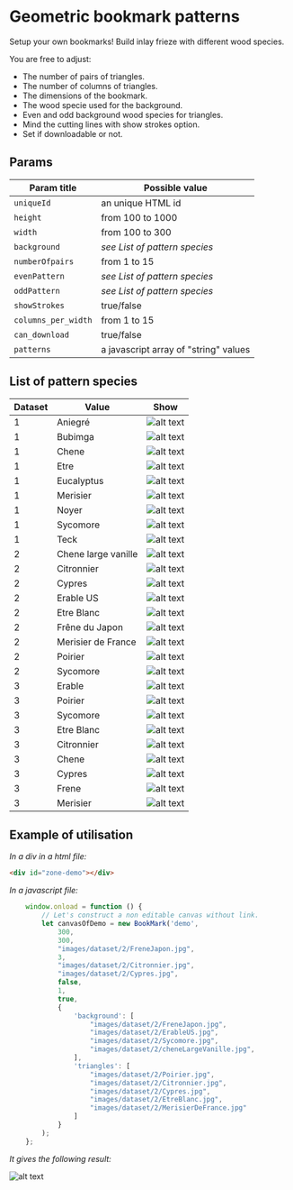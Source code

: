# Geometric bookmark patterns

Setup your own bookmarks! Build inlay frieze with different wood species. 

You are free to adjust:

- The number of pairs of triangles.
- The number of columns of triangles.
- The dimensions of the bookmark.
- The wood specie used for the background.
- Even and odd background wood species for triangles.
- Mind the cutting lines with show strokes option.
- Set if downloadable or not.

## Params

| Param title | Possible value |
| --- | --- | 
| `uniqueId` | an unique HTML id |
| `height` | from 100 to 1000 |
| `width` | from 100 to 300 |
| `background` | _see List of pattern species_ |
| `numberOfpairs` | from 1 to 15 |
| `evenPattern` | _see List of pattern species_ |
| `oddPattern` | _see List of pattern species_ |
| `showStrokes` | true/false |
| `columns_per_width` | from 1 to 15 |
| `can_download` | true/false |
| `patterns` | a javascript array of "string" values |


## List of pattern species

| Dataset | Value | Show |
| --- | --- | --- |
| 1 | Aniegré | ![alt text](dist/images/dataset/1/aniegré.jpg) |
| 1 | Bubimga | ![alt text](dist/images/dataset/1/bubimga.jpg) |
| 1 | Chene | ![alt text](dist/images/dataset/1/chene.jpg) |
| 1 | Etre | ![alt text](dist/images/dataset/1/etre.jpg) |
| 1 | Eucalyptus | ![alt text](dist/images/dataset/1/eucalyptus.jpg) |
| 1 | Merisier | ![alt text](dist/images/dataset/1/merisier.jpg) |
| 1 | Noyer | ![alt text](dist/images/dataset/1/noyer.jpg) |
| 1 | Sycomore | ![alt text](dist/images/dataset/1/sycomore.jpg) |
| 1 | Teck | ![alt text](dist/images/dataset/1/teck.jpg) |
| 2 | Chene large vanille | ![alt text](dist/images/dataset/2/cheneLargeVanille.jpg) |
| 2 | Citronnier | ![alt text](dist/images/dataset/2/Citronnier.jpg) |
| 2 | Cypres | ![alt text](dist/images/dataset/2/Cypres.jpg) |
| 2 | Erable US | ![alt text](dist/images/dataset/2/ErableUS.jpg) |
| 2 | Etre Blanc | ![alt text](dist/images/dataset/2/EtreBlanc.jpg) |
| 2 | Frêne du Japon | ![alt text](dist/images/dataset/2/FreneJapon.jpg) |
| 2 | Merisier de France | ![alt text](dist/images/dataset/2/MerisierDeFrance.jpg) |
| 2 | Poirier | ![alt text](dist/images/dataset/2/Poirier.jpg) |
| 2 | Sycomore | ![alt text](dist/images/dataset/2/Sycomore.jpg) |
| 3 | Erable | ![alt text](dist/images/dataset/3/Erable.jpg) |
| 3 | Poirier | ![alt text](dist/images/dataset/3/Poirier.jpg) |
| 3 | Sycomore | ![alt text](dist/images/dataset/3/Sycomore.jpg) |
| 3 | Etre Blanc | ![alt text](dist/images/dataset/3/Etre.jpg) |
| 3 | Citronnier | ![alt text](dist/images/dataset/3/Citronnier.jpg) |
| 3 | Chene | ![alt text](dist/images/dataset/3/Chene.jpg) |
| 3 | Cypres | ![alt text](dist/images/dataset/3/Cypres.jpg) |
| 3 | Frene | ![alt text](dist/images/dataset/3/Frene.jpg) |
| 3 | Merisier | ![alt text](dist/images/dataset/3/Merisier.jpg) |

## Example of utilisation

_In a div in a html file:_

```html
<div id="zone-demo"></div>
```

_In a javascript file:_

```javascript
    window.onload = function () {
        // Let's construct a non editable canvas without link.
        let canvasOfDemo = new BookMark('demo',
            300,
            300,
            "images/dataset/2/FreneJapon.jpg",
            3,
            "images/dataset/2/Citronnier.jpg",
            "images/dataset/2/Cypres.jpg",
            false,
            1,
            true,
            {
                'background': [
                    "images/dataset/2/FreneJapon.jpg",
                    "images/dataset/2/ErableUS.jpg",
                    "images/dataset/2/Sycomore.jpg",
                    "images/dataset/2/cheneLargeVanille.jpg",
                ],
                'triangles': [
                    "images/dataset/2/Poirier.jpg",
                    "images/dataset/2/Citronnier.jpg",
                    "images/dataset/2/Cypres.jpg",
                    "images/dataset/2/EtreBlanc.jpg",
                    "images/dataset/2/MerisierDeFrance.jpg"
                ]
            }
        );
    };
```

_It gives the following result:_

![alt text](src/common/images/demo.jpg)